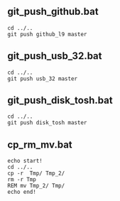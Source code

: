 ## git_push_github.bat

    cd ../..
    git push github_l9 master
    
## git_push_usb_32.bat

    cd ../..
    git push usb_32 master
    
## git_push_disk_tosh.bat

    cd ../..
    git push disk_tosh master

## cp_rm_mv.bat

    echo start!
    cd ../..
    cp -r  Tmp/ Tmp_2/
    rm -r Tmp
    REM mv Tmp_2/ Tmp/
    echo end!

    


